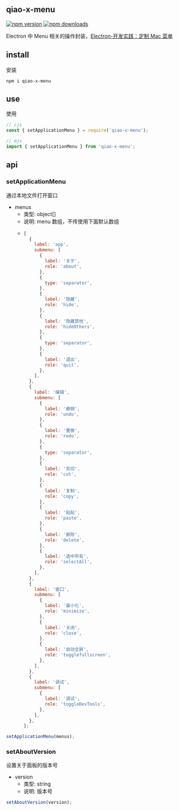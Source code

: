 ## qiao-x-menu

[![npm version](https://img.shields.io/npm/v/qiao-x-menu.svg?style=flat-square)](https://www.npmjs.org/package/qiao-x-menu)
[![npm downloads](https://img.shields.io/npm/dm/qiao-x-menu.svg?style=flat-square)](https://npm-stat.com/charts.html?package=qiao-x-menu)

Electron 中 Menu 相关的操作封装，[Electron-开发实践：定制 Mac 菜单](https://blog.insistime.com/electron-mac-menu)

## install

安装

```shell
npm i qiao-x-menu
```

## use

使用

```javascript
// cjs
const { setApplicationMenu } = require('qiao-x-menu');

// mjs
import { setApplicationMenu } from 'qiao-x-menu';
```

## api

### setApplicationMenu

通过本地文件打开窗口

- menus
  - 类型: object[]
  - 说明: menu 数组，不传使用下面默认数组
  - ```javascript
    [
      {
        label: 'app',
        submenu: [
          {
            label: '关于',
            role: 'about',
          },
          {
            type: 'separator',
          },
          {
            label: '隐藏',
            role: 'hide',
          },
          {
            label: '隐藏其他',
            role: 'hideOthers',
          },
          {
            type: 'separator',
          },
          {
            label: '退出',
            role: 'quit',
          },
        ],
      },
      {
        label: '编辑',
        submenu: [
          {
            label: '撤销',
            role: 'undo',
          },
          {
            label: '重做',
            role: 'redo',
          },
          {
            type: 'separator',
          },
          {
            label: '剪切',
            role: 'cut',
          },
          {
            label: '复制',
            role: 'copy',
          },
          {
            label: '粘贴',
            role: 'paste',
          },
          {
            label: '删除',
            role: 'delete',
          },
          {
            label: '选中所有',
            role: 'selectAll',
          },
        ],
      },
      {
        label: '窗口',
        submenu: [
          {
            label: '最小化',
            role: 'minimize',
          },
          {
            label: '关闭',
            role: 'close',
          },
          {
            label: '自动全屏',
            role: 'togglefullscreen',
          },
        ],
      },
      {
        label: '调试',
        submenu: [
          {
            label: '调试',
            role: 'toggleDevTools',
          },
        ],
      },
    ];
    ```

```javascript
setApplicationMenu(menus);
```

### setAboutVersion

设置关于面板的版本号

- version
  - 类型: string
  - 说明: 版本号

```javascript
setAboutVersion(version);
```
